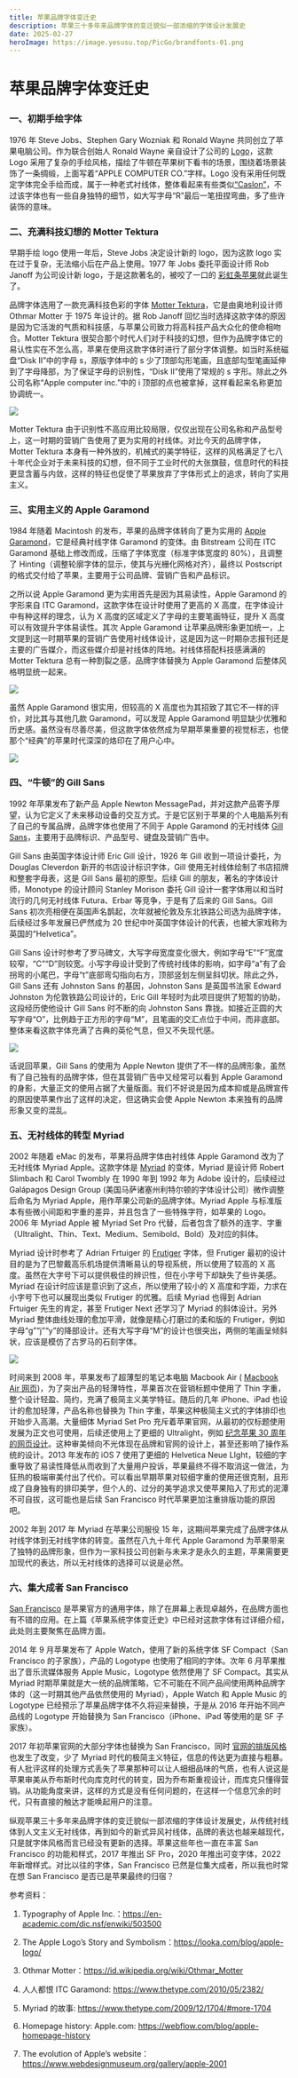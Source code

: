 ```yaml
---
title: 苹果品牌字体变迁史
description: 苹果三十多年来品牌字体的变迁貌似一部浓缩的字体设计发展史
date: 2025-02-27
heroImage: https://image.yesusu.top/PicGo/brandfonts-01.png
---
```

# 苹果品牌字体变迁史
<ReadingTime/>

### 一、初期手绘字体
1976 年 Steve Jobs、Stephen Gary Wozniak 和 Ronald Wayne 共同创立了苹果电脑公司。作为联合创始人 Ronald Wayne 亲自设计了公司的 [Logo](https://en.m.wikipedia.org/wiki/File:Apple_first_logo.png)，这款 Logo 采用了复杂的手绘风格，描绘了牛顿在苹果树下看书的场景，围绕着场景装饰了一条绸缎，上面写着“APPLE COMPUTER CO.”字样。Logo 没有采用任何既定字体完全手绘而成，属于一种老式衬线体，整体看起来有些类似[“Caslon”](http://www.identifont.com/list?2+Caslon%20Bold+2.7+7INU+1+2DY+1+243+1+H07+1+6THF+5+7INV+14+48H7+29)，不过该字体也有一些自身独特的细节，如大写字母“R”最后一笔扭捏弯曲，多了些许装饰的意味。

### 二、充满科技幻想的 Motter Tektura
早期手绘 logo 使用一年后，Steve Jobs 决定设计新的 logo，因为这款 logo 实在过于复杂，无法缩小后在产品上使用。1977 年 Jobs 委托平面设计师 Rob Janoff 为公司设计新 logo，于是这款著名的，被咬了一口的 [彩虹条苹果](https://en.m.wikipedia.org/wiki/File:Apple_Computer_Logo_rainbow.svg)就此诞生了。

品牌字体选用了一款充满科技色彩的字体 [Motter Tektura](https://fontsinuse.com/typefaces/10214/motter-tektura)，它是由奥地利设计师 Othmar Motter 于 1975 年设计的。据 Rob Janoff 回忆当时选择这款字体的原因是因为它活泼的气质和科技感，与苹果公司致力将高科技产品大众化的使命相吻合。Motter Tektura 很契合那个时代人们对于科技的幻想，但作为品牌字体它的易认性实在不怎么高，苹果在使用这款字体时进行了部分字体调整。如当时系统磁盘“Disk II”中的字母 s，原版字体中的 s 少了顶部勾形笔画，且底部勾型笔画延伸到了字母降部，为了保证字母的识别性，“Disk II”使用了常规的 s 字形。除此之外公司名称“Apple computer inc.”中的 i 顶部的点也被拿掉，这样看起来名称更加协调统一。

![](https://image.yesusu.top/PicGo/brandfonts-02.png)

Motter Tektura 由于识别性不高应用比较局限，仅仅出现在公司名称和产品型号上，这一时期的营销广告使用了更为实用的衬线体。对比今天的品牌字体，Motter Tektura 本身有一种外放的，机械式的美学特征，这样的风格满足了七八十年代企业对于未来科技的幻想，但不同于工业时代的大张旗鼓，信息时代的科技更显含蓄与内敛，这样的特征也促使了苹果放弃了字体形式上的追求，转向了实用主义。

### 三、实用主义的 Apple Garamond
1984 年随着 Macintosh 的发布，苹果的品牌字体转向了更为实用的 [Apple Garamond](https://fontsinuse.com/typefaces/7708/apple-garamond)，它是经典衬线字体 Garamond 的变体。由 Bitstream 公司在 ITC Garamond 基础上修改而成，压缩了字体宽度（标准字体宽度的 80%），且调整了 Hinting（调整轮廓字体的显示，使其与光栅化网格对齐），最终以 Postscript 的格式交付给了苹果，主要用于公司品牌、营销广告和产品标识。

之所以说 Apple Garamond 更为实用首先是因为其易读性，Apple Garamond 的字形来自 ITC Garamond，这款字体在设计时使用了更高的 X 高度，在字体设计中有种这样的理念，认为 X 高度的区域定义了字母的主要笔画特征，提升 X 高度可以有效提升字体易读性。其次 Apple Garamond 让苹果品牌形象更加统一，上文提到这一时期苹果的营销广告使用衬线体设计，这是因为这一时期杂志报刊还是主要的广告媒介，而这些媒介却是衬线体的阵地。衬线体搭配科技感满满的 Motter Tektura 总有一种割裂之感，品牌字体替换为 Apple Garamond 后整体风格明显统一起来。

![](https://image.yesusu.top/PicGo/brandfonts-03.png)

虽然 Apple Garamond 很实用，但较高的 X 高度也为其招致了其它不一样的评价，对比其与其他几款 Garamond，可以发现 Apple Garamond 明显缺少优雅和历史感。虽然没有尽善尽美，但这款字体依然成为早期苹果重要的视觉标志，也使那个“经典”的苹果时代深深的烙印在了用户心中。

![](https://image.yesusu.top/PicGo/brandfonts-04.png)

### 四、“牛顿”的 Gill Sans
1992 年苹果发布了新产品 Apple Newton MessagePad，并对这款产品寄予厚望，认为它定义了未来移动设备的交互方式。于是它区别于苹果的个人电脑系列有了自己的专属品牌，品牌字体也使用了不同于 Apple Garamond 的无衬线体 [Gill Sans](http://www.identifont.com/find?font=Gill+Sans&q=Go)，主要用于品牌标识、产品型号、键盘及营销广告中。

Gill Sans 由英国字体设计师 Eric Gill 设计，1926 年 Gill 收到一项设计委托，为 Douglas Cleverdon 新开的书店设计标识字体，Gill 使用无衬线体绘制了书店招牌和整套字母表，这是 Gill Sans 最初的原型。后续 Gill 的朋友，著名的字体设计师，Monotype 的设计顾问 Stanley Morison 委托 Gill 设计一套字体用以和当时流行的几何无衬线体 Futura、Erbar 等竞争，于是有了后来的 Gill Sans。Gill Sans 初次亮相便在英国声名鹊起，次年就被伦敦及东北铁路公司选为品牌字体，后续经过多年发展已俨然成为 20 世纪中叶英国字体设计的代表，也被大家戏称为英国的“Helvetica”。

Gill Sans 设计时参考了罗马碑文，大写字母宽度变化很大，例如字母“E”“F”宽度较窄，“C”“D”则较宽。小写字母设计受到了传统衬线体的影响，如字母“a”有了会拐弯的小尾巴，字母“t”底部弯勾指向右方，顶部竖划左侧呈斜切状。除此之外，Gill Sans 还有 Johnston Sans 的基因，Johnston Sans 是英国书法家 Edward Johnston 为伦敦铁路公司设计的，Eric Gill 年轻时为此项目提供了短暂的协助，这段经历使他设计 Gill Sans 时不断的向 Johnston Sans 靠拢。如接近正圆的大写字母“O”，比例趋于正方形的字母“M”，且笔画的交汇点位于中间，而非底部。整体来看这款字体充满了古典的英伦气息，但又不失现代感。

![](https://image.yesusu.top/PicGo/brandfonts-05.png)

话说回苹果，Gill Sans 的使用为 Apple Newton 提供了不一样的品牌形象，虽然有了自己独有的品牌字体，但在其营销广告中又经常可以看到 Apple Garamond 的身影，大量正文的使用占据了大量版面。我们不好说是因为成本抑或是品牌宣传的原因使苹果作出了这样的决定，但这确实会使 Apple Newton 本来独有的品牌形象又变的混乱。

### 五、无衬线体的转型 Myriad
2002 年随着 eMac 的发布，苹果将品牌字体由衬线体 Apple Garamond 改为了无衬线体 Myriad Apple。这款字体是 [Myriad](http://www.identifont.com/find?font=Myriad&q=Go) 的变体，Myriad 是设计师 Robert Slimbach 和 Carol Twombly 在 1990 年到 1992 年为 Adobe 设计的，后续经过 Galápagos Design Group (美国马萨诸塞州利特尔顿的字体设计公司）微作调整后命名为 Myriad Apple，用作苹果公司新的品牌字体。Myriad Apple 与标准版本有些微小间距和字重的差异，并且包含了一些特殊字符，如苹果的 Logo。2006 年 Myriad Apple 被 Myriad Set Pro 代替，后者包含了额外的连字、字重（Ultralight、Thin、Text、Medium、Semibold、Bold）及对应的斜体。

Myriad 设计时参考了 Adrian Frtuiger 的 [Frutiger](http://www.identifont.com/find?font=Frutiger&q=Go) 字体，但 Frutiger 最初的设计目的是为了巴黎戴高乐机场提供清晰易认的导视系统，所以使用了较高的 X 高度。虽然在大字号下可以提供极佳的辨识性，但在小字号下却缺失了些许美感。Myriad 在设计时应该是意识到了这点，所以使用了较小的 X 高度和字距，力求在小字号下也可以展现出类似 Frutiger 的优雅。后续 Myriad 也得到 Adrian Frtuiger 先生的肯定，甚至 Frutiger Next 还学习了 Myriad 的斜体设计。另外 Myriad 整体曲线处理的愈加平滑，就像是精心打磨过的柔和版的 Frutiger，例如字母“g”“j”“y”的降部设计。还有大写字母“M”的设计也很突出，两侧的笔画呈倾斜状，应该是模仿了古罗马的石刻字体。

![](https://image.yesusu.top/PicGo/brandfonts-06.png)

时间来到 2008 年，苹果发布了超薄型的笔记本电脑 Macbook Air ( [Macbook Air 网页](https://cdn.prod.website-files.com/6009ec8cda7f305645c9d91b/634d62f002076cde6456d928_macbook-air.png))，为了突出产品的轻薄特性，苹果首次在营销标题中使用了 Thin 字重，整个设计轻盈、简约，充满了极简主义美学特征。随后的几年 iPhone、iPad 也设计的愈加轻薄，产品名称也替换为 Thin 字重，苹果这种极简主义式的字体排印也开始步入高潮。大量细体 Myriad Set Pro 充斥着苹果官网，从最初的仅标题使用发展为正文也可使用，后续还使用上了更细的 Ultralight，例如 [纪念苹果 30 周年的网页设计](https://fontsinuse.com/uses/5818/thirty-years-of-mac-website)。这种审美倾向不光体现在品牌和官网的设计上，甚至还影响了操作系统的设计。2013 年发布的 iOS 7 使用了更细的 Helvetica Neue LIght，较细的字重导致了易读性降低从而收到了大量用户投诉，苹果最终不得不取消这一做法，为狂热的极端审美付出了代价。可以看出早期苹果对较细字重的使用还很克制，且形成了自身独有的排印美学，但个人的、过分的美学追求又使苹果陷入了形式的泥潭不可自拔，这可能也是后续 San Francisco 时代苹果更加注重排版功能的原因吧。

2002 年到 2017 年 Myriad 在苹果公司服役 15 年，这期间苹果完成了品牌字体从衬线字体到无衬线字体的转变。虽然在八九十年代 Apple Garamond 为苹果带来了独特的品牌形象，但作为一家科技公司创新与未来才是永久的主题，苹果需要更加现代的表达，所以无衬线体的选择可以说是必然。

### 六、集大成者 San Francisco
[San Francisco](https://developer.apple.com/fonts/) 是苹果官方的通用字体，除了在屏幕上表现卓越外，在品牌方面也有不错的应用。在上篇《苹果系统字体变迁史》中已经对这款字体有过详细介绍，此处则主要聚焦在品牌方面。

2014 年 9 月苹果发布了 Apple Watch，使用了新的系统字体 SF Compact（San Francisco 的子家族），产品的 Logotype 也使用了相同的字体。次年 6 月苹果推出了音乐流媒体服务 Apple Music，Logotype 依然使用了 SF Compact。其实从 Myriad 时期苹果就是大一统的品牌策略，它不可能在不同产品间使用两种品牌字体的（这一时期其他产品依然使用的 Myriad），Apple Watch 和 Apple Music 的 Logotype 已经预示了苹果品牌字体不久将迎来替换，于是从 2016 年开始不同产品线的 Logotype 开始替换为 San Francisco（iPhone、iPad 等使用的是 SF 子家族）。

2017 年初苹果官网的大部分字体也替换为 San Francisco，同时 [官网的排版风格](https://www.webdesignmuseum.org/gallery/apple-2017)也发生了改变，少了 Myriad 时代的极简主义特征，信息的传达更为直接与粗暴。有人批评这样的处理方式丢失了苹果那种可以让人细细品味的气质，也有人说这是苹果审美从乔布斯时代向库克时代的转变，因为乔布斯重视设计，而库克只懂得营销。从功能角度来讲，这样的方式是没有任何问题的，在这样一个信息冗余的时代，只有直接的触达才能唤起用户的注意。

纵观苹果三十多年来品牌字体的变迁貌似一部浓缩的字体设计发展史，从传统衬线体到人文主义无衬线体，再到如今的新式异风衬线体，品牌的表达也越来越现代，只是就字体风格而言已经没有更新的选择。苹果这些年也一直在丰富 San Francisco 的功能和样式，2017 年推出 SF Pro，2020 年推出可变字体，2022 年新增样式。对比以往的字体，San Francisco 已然是位集大成者，所以我也时常在想 San Francisco 是否已是苹果最终的归宿？

参考资料：

1. Typography of Apple Inc.：<https://en-academic.com/dic.nsf/enwiki/503500>

2. The Apple Logo’s Story and Symbolism：<https://looka.com/blog/apple-logo/>

3. Othmar Motter：<https://id.wikipedia.org/wiki/Othmar_Motter>

4. 人人都恨 ITC Garamond: <https://www.thetype.com/2010/05/2382/>

5. Myriad 的故事: <https://www.thetype.com/2009/12/1704/#more-1704>

6. Homepage history: Apple.com: <https://webflow.com/blog/apple-homepage-history>

7. The evolution of Apple’s website：<https://www.webdesignmuseum.org/gallery/apple-2001>